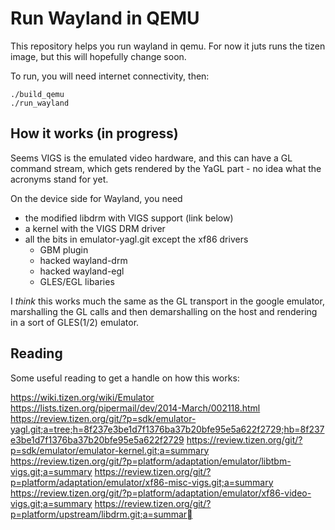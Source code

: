 Run Wayland in QEMU
===================


This repository helps you run wayland in qemu. For now it juts runs the tizen image, but this will hopefully change soon.

To run, you will need internet connectivity, then:

```
./build_qemu
./run_wayland
```

How it works (in progress)
--------------------------

Seems VIGS is the emulated video hardware, and this can have a GL command
stream, which gets rendered by the YaGL part - no idea what the acronyms stand
for yet.

On the device side for Wayland, you need
 - the modified libdrm with VIGS support (link below)
 - a kernel with the VIGS DRM driver
 - all the bits in emulator-yagl.git except the xf86 drivers
   - GBM plugin
   - hacked wayland-drm
   - hacked wayland-egl
   - GLES/EGL libaries

I *think* this works much the same as the GL transport in the google emulator,
marshalling the GL calls and then demarshalling on the host and rendering in a
sort of GLES(1/2) emulator.

Reading
-------

Some useful reading to get a handle on how this works:

 https://wiki.tizen.org/wiki/Emulator
 https://lists.tizen.org/pipermail/dev/2014-March/002118.html
 https://review.tizen.org/git/?p=sdk/emulator-yagl.git;a=tree;h=8f237e3be1d7f1376ba37b20bfe95e5a622f2729;hb=8f237e3be1d7f1376ba37b20bfe95e5a622f2729
 https://review.tizen.org/git/?p=sdk/emulator/emulator-kernel.git;a=summary
 https://review.tizen.org/git/?p=platform/adaptation/emulator/libtbm-vigs.git;a=summary
 https://review.tizen.org/git/?p=platform/adaptation/emulator/xf86-misc-vigs.git;a=summary
 https://review.tizen.org/git/?p=platform/adaptation/emulator/xf86-video-vigs.git;a=summary
 https://review.tizen.org/git/?p=platform/upstream/libdrm.git;a=summar
